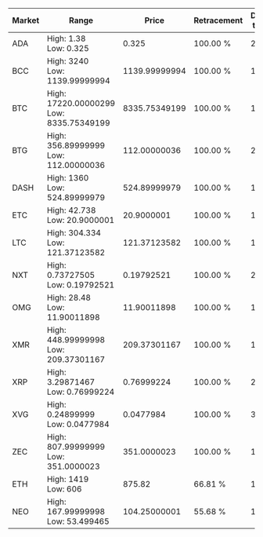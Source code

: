 | Market | Range | Price| Retracement | Doubles to 50% |
| --- | --- | --- | --- | --- |
| ADA | High: 1.38<br />Low: 0.325 | 0.325 | 100.00 % | 2.62 |
| BCC | High: 3240<br />Low: 1139.99999994 | 1139.99999994 | 100.00 % | 1.92 |
| BTC | High: 17220.00000299<br />Low: 8335.75349199 | 8335.75349199 | 100.00 % | 1.53 |
| BTG | High: 356.89999999<br />Low: 112.00000036 | 112.00000036 | 100.00 % | 2.09 |
| DASH | High: 1360<br />Low: 524.89999979 | 524.89999979 | 100.00 % | 1.80 |
| ETC | High: 42.738<br />Low: 20.9000001 | 20.9000001 | 100.00 % | 1.52 |
| LTC | High: 304.334<br />Low: 121.37123582 | 121.37123582 | 100.00 % | 1.75 |
| NXT | High: 0.73727505<br />Low: 0.19792521 | 0.19792521 | 100.00 % | 2.36 |
| OMG | High: 28.48<br />Low: 11.90011898 | 11.90011898 | 100.00 % | 1.70 |
| XMR | High: 448.99999998<br />Low: 209.37301167 | 209.37301167 | 100.00 % | 1.57 |
| XRP | High: 3.29871467<br />Low: 0.76999224 | 0.76999224 | 100.00 % | 2.64 |
| XVG | High: 0.24899999<br />Low: 0.0477984 | 0.0477984 | 100.00 % | 3.10 |
| ZEC | High: 807.99999999<br />Low: 351.0000023 | 351.0000023 | 100.00 % | 1.65 |
| ETH | High: 1419<br />Low: 606 | 875.82 | 66.81 % | 1.16 |
| NEO | High: 167.99999998<br />Low: 53.499465 | 104.25000001 | 55.68 % | 1.06 |
